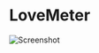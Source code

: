 # LoveMeter
![Screenshot](https://images.unsplash.com/photo-1622495807816-cf8eb58f9c2a?ixid=MnwxMjA3fDB8MHxwaG90by1wYWdlfHx8fGVufDB8fHx8&ixlib=rb-1.2.1&auto=format&fit=crop&w=334&q=8)

